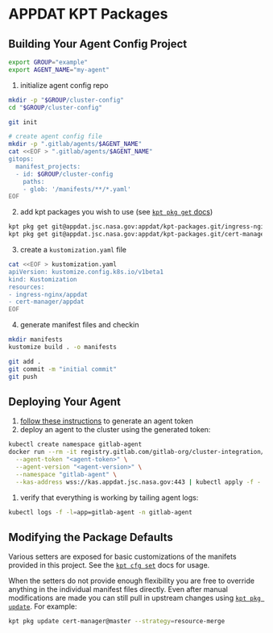 # APPDAT KPT Packages

## Building Your Agent Config Project

```sh
export GROUP="example"
export AGENT_NAME="my-agent"
```

1. initialize agent config repo

```sh
mkdir -p "$GROUP/cluster-config"
cd "$GROUP/cluster-config"

git init

# create agent config file
mkdir -p ".gitlab/agents/$AGENT_NAME"
cat <<EOF > ".gitlab/agents/$AGENT_NAME"
gitops:
  manifest_projects:
  - id: $GROUP/cluster-config
    paths:
    - glob: '/manifests/**/*.yaml'
EOF
```

2. add kpt packages you wish to use (see [`kpt pkg get` docs](https://googlecontainertools.github.io/kpt/reference/pkg/get/))

```sh
kpt pkg get git@appdat.jsc.nasa.gov:appdat/kpt-packages.git/ingress-nginx@master ingress-nginx
kpt pkg get git@appdat.jsc.nasa.gov:appdat/kpt-packages.git/cert-manager@master cert-manager
```

3. create a `kustomization.yaml` file

```sh
cat <<EOF > kustomization.yaml
apiVersion: kustomize.config.k8s.io/v1beta1
kind: Kustomization
resources:
- ingress-nginx/appdat
- cert-manager/appdat
EOF
```

4. generate manifest files and checkin

```sh
mkdir manifests
kustomize build . -o manifests

git add .
git commit -m "initial commit"
git push
```

## Deploying Your Agent

1. [follow these instructions](https://docs.gitlab.com/ee/user/clusters/agent/#create-an-agent-record-in-gitlab) to generate an agent token
1. deploy an agent to the cluster using the generated token:

```sh
kubectl create namespace gitlab-agent
docker run --rm -it registry.gitlab.com/gitlab-org/cluster-integration/gitlab-agent/cli:latest generate \
  --agent-token "<agent-token>" \
  --agent-version "<agent-version>" \
  --namespace "gitlab-agent" \
  --kas-address wss://kas.appdat.jsc.nasa.gov:443 | kubectl apply -f -
```

1. verify that everything is working by tailing agent logs:

```sh
kubectl logs -f -l=app=gitlab-agent -n gitlab-agent
```

## Modifying the Package Defaults

Various setters are exposed for basic customizations of the manifets provided in this project.
See the [`kpt cfg set`](https://googlecontainertools.github.io/kpt/reference/cfg/set/) docs for usage.

When the setters do not provide enough flexibility you are free to override anything in the individual
manifest files directly. Even after manual modifications are made you can still pull in upstream changes
using [`kpt pkg update`](https://googlecontainertools.github.io/kpt/reference/pkg/update/). For example:

```sh
kpt pkg update cert-manager@master --strategy=resource-merge
```
